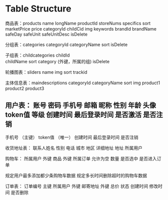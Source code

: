 # Table Structure
商品表：products
    name
    longName
    productId
    storeNums
    specifics
    sort
    marketPrice
    price
    categoryId
    childCid
    img
    keywords
    brandId
    brandName
    safeDay
    safeUnit
    safeUnitDesc
    isDelete


分组表：categories
    categoryId
    categoryName
    sort 
    isDelete

子组表：childcategories
    childId   
    childName
    sort
    category    (外键，所属的组)
    isDelete
    

    
轮播图表：sliders
    name
    img
    sort
    trackid



主体信息表：maindescriptions
    categoryId
    categoryName
    sort
    img
    product1
    product2
    product3






用户表：
账号
密码
手机号
邮箱
昵称
性别
年龄
头像
token值
等级
创建时间
最后登录时间
是否激活
是否注销
-------------------------
手机号    （主键）
token值   （唯一）
创建时间
最后登录时间
是否注销




收货地址表：
    联系人姓名
    性别
    电话
    城市
    地区
    详细地址
    地址
    所属用户




购物车：
    所属用户    外键
    商品        外键
    所属订单    允许为空
    数量
    是否选中
    是否进入订单

规定用户最多添加都少条购物车数据
规定多长时间删除超时的购物车数据



订单表：
    订单编号    主键
    所属用户    外键
    邮寄地址    外键
    总价
    状态
    创建时间
    修改时间
    是否删除



